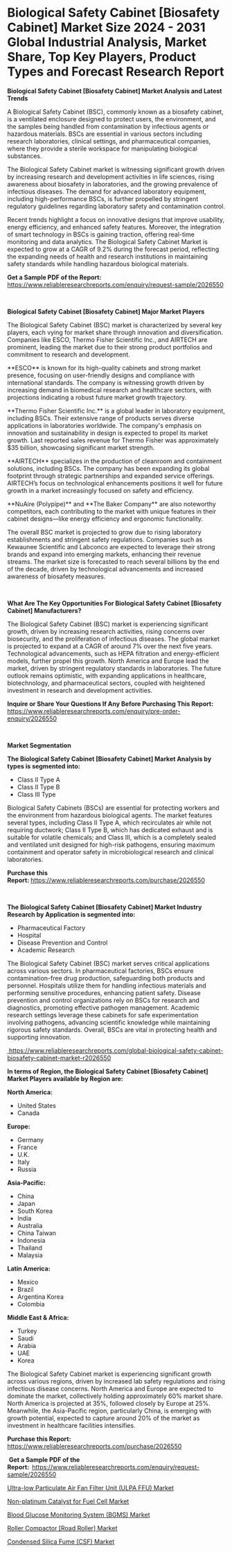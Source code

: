 <p><h1>Biological Safety Cabinet [Biosafety Cabinet] Market Size 2024 - 2031 Global Industrial Analysis, Market Share, Top Key Players, Product Types and Forecast Research Report</h1></p><p><strong>Biological Safety Cabinet [Biosafety Cabinet] Market Analysis and Latest Trends</strong></p>
<p><p>A Biological Safety Cabinet (BSC), commonly known as a biosafety cabinet, is a ventilated enclosure designed to protect users, the environment, and the samples being handled from contamination by infectious agents or hazardous materials. BSCs are essential in various sectors including research laboratories, clinical settings, and pharmaceutical companies, where they provide a sterile workspace for manipulating biological substances.</p><p>The Biological Safety Cabinet market is witnessing significant growth driven by increasing research and development activities in life sciences, rising awareness about biosafety in laboratories, and the growing prevalence of infectious diseases. The demand for advanced laboratory equipment, including high-performance BSCs, is further propelled by stringent regulatory guidelines regarding laboratory safety and contamination control.</p><p>Recent trends highlight a focus on innovative designs that improve usability, energy efficiency, and enhanced safety features. Moreover, the integration of smart technology in BSCs is gaining traction, offering real-time monitoring and data analytics. The Biological Safety Cabinet Market is expected to grow at a CAGR of 9.2% during the forecast period, reflecting the expanding needs of health and research institutions in maintaining safety standards while handling hazardous biological materials.</p></p>
<p><strong>Get a Sample PDF of the Report:&nbsp;</strong> <a href="https://www.reliableresearchreports.com/enquiry/request-sample/2026550?utm_campaign=37&utm_medium=2&utm_source=Github&utm_content=ia&utm_term=30102024&utm_id=biological-safety-cabinet-biosafety-cabinet">https://www.reliableresearchreports.com/enquiry/request-sample/2026550</a></p>
<p>&nbsp;</p>
<p><strong>Biological Safety Cabinet [Biosafety Cabinet] Major Market Players</strong></p>
<p><p>The Biological Safety Cabinet (BSC) market is characterized by several key players, each vying for market share through innovation and diversification. Companies like ESCO, Thermo Fisher Scientific Inc., and AIRTECH are prominent, leading the market due to their strong product portfolios and commitment to research and development.</p><p>**ESCO** is known for its high-quality cabinets and strong market presence, focusing on user-friendly designs and compliance with international standards. The company is witnessing growth driven by increasing demand in biomedical research and healthcare sectors, with projections indicating a robust future market growth trajectory.</p><p>**Thermo Fisher Scientific Inc.** is a global leader in laboratory equipment, including BSCs. Their extensive range of products serves diverse applications in laboratories worldwide. The company's emphasis on innovation and sustainability in design is expected to propel its market growth. Last reported sales revenue for Thermo Fisher was approximately $35 billion, showcasing significant market strength.</p><p>**AIRTECH** specializes in the production of cleanroom and containment solutions, including BSCs. The company has been expanding its global footprint through strategic partnerships and expanded service offerings. AIRTECH’s focus on technological enhancements positions it well for future growth in a market increasingly focused on safety and efficiency.</p><p>**NuAire (Polypipe)** and **The Baker Company** are also noteworthy competitors, each contributing to the market with unique features in their cabinet designs—like energy efficiency and ergonomic functionality. </p><p>The overall BSC market is projected to grow due to rising laboratory establishments and stringent safety regulations. Companies such as Kewaunee Scientific and Labconco are expected to leverage their strong brands and expand into emerging markets, enhancing their revenue streams. The market size is forecasted to reach several billions by the end of the decade, driven by technological advancements and increased awareness of biosafety measures.</p></p>
<p>&nbsp;</p>
<p><strong>What Are The Key Opportunities For Biological Safety Cabinet [Biosafety Cabinet] Manufacturers?</strong></p>
<p><p>The Biological Safety Cabinet (BSC) market is experiencing significant growth, driven by increasing research activities, rising concerns over biosecurity, and the proliferation of infectious diseases. The global market is projected to expand at a CAGR of around 7% over the next five years. Technological advancements, such as HEPA filtration and energy-efficient models, further propel this growth. North America and Europe lead the market, driven by stringent regulatory standards in laboratories. The future outlook remains optimistic, with expanding applications in healthcare, biotechnology, and pharmaceutical sectors, coupled with heightened investment in research and development activities.</p></p>
<p><strong>Inquire or Share Your Questions If Any Before Purchasing This Report:</strong> <a href="https://www.reliableresearchreports.com/enquiry/pre-order-enquiry/2026550?utm_campaign=37&utm_medium=2&utm_source=Github&utm_content=ia&utm_term=30102024&utm_id=biological-safety-cabinet-biosafety-cabinet">https://www.reliableresearchreports.com/enquiry/pre-order-enquiry/2026550</a></p>
<p>&nbsp;</p>
<p><strong>Market Segmentation</strong></p>
<p><strong>The Biological Safety Cabinet [Biosafety Cabinet] Market Analysis by types is segmented into:</strong></p>
<p><ul><li>Class II Type A</li><li>Class II Type B</li><li>Class III Type</li></ul></p>
<p><p>Biological Safety Cabinets (BSCs) are essential for protecting workers and the environment from hazardous biological agents. The market features several types, including Class II Type A, which recirculates air while not requiring ductwork; Class II Type B, which has dedicated exhaust and is suitable for volatile chemicals; and Class III, which is a completely sealed and ventilated unit designed for high-risk pathogens, ensuring maximum containment and operator safety in microbiological research and clinical laboratories.</p></p>
<p><strong>Purchase this Report:&nbsp;</strong><a href="https://www.reliableresearchreports.com/purchase/2026550?utm_campaign=37&utm_medium=2&utm_source=Github&utm_content=ia&utm_term=30102024&utm_id=biological-safety-cabinet-biosafety-cabinet">https://www.reliableresearchreports.com/purchase/2026550</a></p>
<p>&nbsp;</p>
<p><strong>The Biological Safety Cabinet [Biosafety Cabinet] Market Industry Research by Application is segmented into:</strong></p>
<p><ul><li>Pharmaceutical Factory</li><li>Hospital</li><li>Disease Prevention and Control</li><li>Academic Research</li></ul></p>
<p><p>The Biological Safety Cabinet (BSC) market serves critical applications across various sectors. In pharmaceutical factories, BSCs ensure contamination-free drug production, safeguarding both products and personnel. Hospitals utilize them for handling infectious materials and performing sensitive procedures, enhancing patient safety. Disease prevention and control organizations rely on BSCs for research and diagnostics, promoting effective pathogen management. Academic research settings leverage these cabinets for safe experimentation involving pathogens, advancing scientific knowledge while maintaining rigorous safety standards. Overall, BSCs are vital in protecting health and supporting innovation.</p></p>
<p><a href="https://www.reliableresearchreports.com/global-biological-safety-cabinet-biosafety-cabinet-market-r2026550?utm_campaign=37&utm_medium=2&utm_source=Github&utm_content=ia&utm_term=30102024&utm_id=biological-safety-cabinet-biosafety-cabinet">&nbsp;https://www.reliableresearchreports.com/global-biological-safety-cabinet-biosafety-cabinet-market-r2026550</a></p>
<p><strong>In terms of Region, the Biological Safety Cabinet [Biosafety Cabinet] Market Players available by Region are:</strong></p>
<p>
    <p> <strong> North America: </strong>
        <ul>
            <li>United States</li>
            <li>Canada</li>
        </ul>
        </p> 
    <p> <strong> Europe: </strong>
        <ul>
            <li>Germany</li>
            <li>France</li>
            <li>U.K.</li>
            <li>Italy</li>
            <li>Russia</li>
        </ul>
        </p> 
    <p> <strong> Asia-Pacific: </strong>
        <ul>
            <li>China</li>
            <li>Japan</li>
            <li>South Korea</li>
            <li>India</li>
            <li>Australia</li>
            <li>China Taiwan</li>
            <li>Indonesia</li>
            <li>Thailand</li>
            <li>Malaysia</li>
        </ul>
        </p> 
    <p> <strong> Latin America: </strong>
        <ul>
            <li>Mexico</li>
            <li>Brazil</li>
            <li>Argentina Korea</li>
            <li>Colombia</li>
        </ul>
        </p> 
    <p> <strong> Middle East & Africa: </strong>
        <ul>
            <li>Turkey</li>
            <li>Saudi</li>
            <li>Arabia</li>
            <li>UAE</li>
            <li>Korea</li>
        </ul>
    </p>
    </p>
<p><p>The Biological Safety Cabinet market is experiencing significant growth across various regions, driven by increased lab safety regulations and rising infectious disease concerns. North America and Europe are expected to dominate the market, collectively holding approximately 60% market share. North America is projected at 35%, followed closely by Europe at 25%. Meanwhile, the Asia-Pacific region, particularly China, is emerging with growth potential, expected to capture around 20% of the market as investment in healthcare facilities intensifies.</p></p>
<p><strong>Purchase this Report: </strong><a href="https://www.reliableresearchreports.com/purchase/2026550?utm_campaign=37&utm_medium=2&utm_source=Github&utm_content=ia&utm_term=30102024&utm_id=biological-safety-cabinet-biosafety-cabinet">https://www.reliableresearchreports.com/purchase/2026550</a></p>
<p>&nbsp;<strong>Get a Sample PDF of the Report:&nbsp;&nbsp;</strong><a href="https://www.reliableresearchreports.com/enquiry/request-sample/2026550?utm_campaign=37&utm_medium=2&utm_source=Github&utm_content=ia&utm_term=30102024&utm_id=biological-safety-cabinet-biosafety-cabinet">https://www.reliableresearchreports.com/enquiry/request-sample/2026550</a></p>
<p><strong></strong></p>
<p><p><a href="https://issuu.com/reportprime-2/docs/ultra-low-particulate-air-fan-filte_6592498a3e3a85?utm_campaign=37&utm_medium=2&utm_source=Github&utm_content=ia&utm_term=30102024&utm_id=biological-safety-cabinet-biosafety-cabinet">Ultra-low Particulate Air Fan Filter Unit (ULPA FFU) Market</a></p><p><a href="https://www.linkedin.com/pulse/emerging-opportunities-challenges-global-non-platinum-xdslc?utm_campaign=37&utm_medium=2&utm_source=Github&utm_content=ia&utm_term=30102024&utm_id=biological-safety-cabinet-biosafety-cabinet">Non-platinum Catalyst for Fuel Cell Market</a></p><p><a href="https://github.com/GRUBBSCHARLES/Market-Research-Report-List-1/blob/main/blood-glucose-monitoring-system-bgms-market.md?utm_campaign=37&utm_medium=2&utm_source=Github&utm_content=ia&utm_term=30102024&utm_id=biological-safety-cabinet-biosafety-cabinet">Blood Glucose Monitoring System (BGMS) Market</a></p><p><a href="https://github.com/AngelaWalsh696/Market-Research-Report-List-1/blob/main/roller-compactor-road-roller-market.md?utm_campaign=37&utm_medium=2&utm_source=Github&utm_content=ia&utm_term=30102024&utm_id=biological-safety-cabinet-biosafety-cabinet">Roller Compactor [Road Roller] Market</a></p><p><a href="https://www.linkedin.com/pulse/emerging-trends-condensed-silica-fume-csf-market-global-wtayc?utm_campaign=37&utm_medium=2&utm_source=Github&utm_content=ia&utm_term=30102024&utm_id=biological-safety-cabinet-biosafety-cabinet">Condensed Silica Fume (CSF) Market</a></p></p>